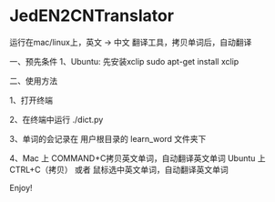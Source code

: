 # JedEN2CNTranslator
运行在mac/linux上，英文 -> 中文 翻译工具，拷贝单词后，自动翻译

一、预先条件
1、Ubuntu:
先安装xclip
sudo apt-get install xclip


二、使用方法

1、打开终端

2、在终端中运行
./dict.py

3、单词的会记录在 用户根目录的 learn_word 文件夹下

4、Mac 上 COMMAND+C拷贝英文单词，自动翻译英文单词
   Ubuntu 上 CTRL+C（拷贝） 或者 鼠标选中英文单词，自动翻译英文单词

Enjoy!

